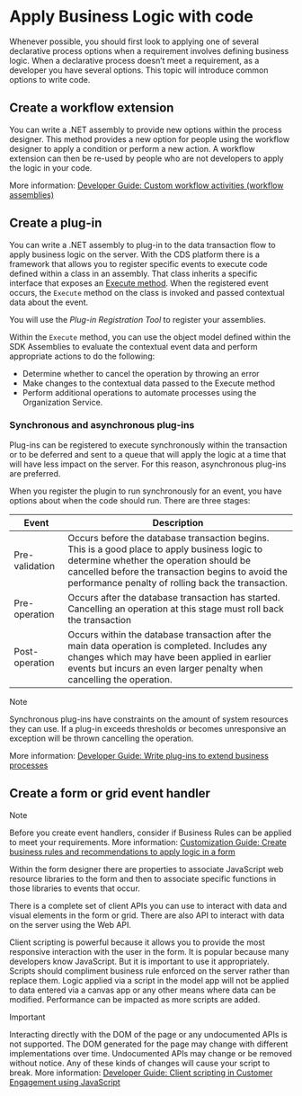 # Apply Business Logic with code

Whenever possible, you should first look to applying one of several declarative process options when a requirement involves defining business logic. When a declarative process doesn’t meet a requirement, as a developer you have several options. This topic will introduce common options to write code.

## Create a workflow extension

You can write a .NET assembly to provide new options within the process designer. This method provides a new option for people using the workflow designer to apply a condition or perform a new action. A workflow extension can then be re-used by people who are not developers to apply the logic in your code.

More information: [Developer Guide: Custom workflow activities (workflow assemblies)](/dynamics365/customer-engagement/developer/custom-workflow-activities-workflow-assemblies)

## Create a plug-in

You can write a .NET assembly to plug-in to the data transaction flow to apply business logic on the server. With the CDS platform there is a framework that allows you to register specific events to execute code defined within a class in an assembly. That class inherits a specific interface that exposes an [Execute method](/dotnet/api/microsoft.xrm.sdk.iplugin.execute). When the registered event occurs, the `Execute` method on the class is invoked and passed contextual data about the event.

You will use the *Plug-in Registration Tool* to register your assemblies.

Within the `Execute` method, you can use the object model defined within the SDK Assemblies to evaluate the contextual event data and perform appropriate actions to do the following:
- Determine whether to cancel the operation by throwing an error
- Make changes to the contextual data passed to the Execute method
- Perform additional operations to automate processes using the Organization Service.

### Synchronous and asynchronous plug-ins
Plug-ins can be registered to execute synchronously within the transaction or to be deferred and sent to a queue that will apply the logic at a time that will have less impact on the server. For this reason, asynchronous plug-ins are preferred.

When you register the plugin to run synchronously for an event, you have options about when the code should run. There are three stages:

|Event  |Description  |
|---------|---------|
|Pre-validation|Occurs before the database transaction begins. This is a good place to apply business logic to determine whether the operation should be cancelled before the transaction begins to avoid the performance penalty of rolling back the transaction.|
|Pre-operation|Occurs after the database transaction has started. Cancelling an operation at this stage must roll back the transaction|
|Post-operation|Occurs within the database transaction after the main data operation is completed. Includes any changes which may have been applied in earlier events but incurs an even larger penalty when cancelling the operation.|

> [!NOTE]
> Synchronous plug-ins have constraints on the amount of system resources they can use. If a plug-in exceeds thresholds or becomes unresponsive an exception will be thrown cancelling the operation.

More information: [Developer Guide: Write plug-ins to extend business processes](/dynamics365/customer-engagement/developer/write-plugin-extend-business-processes)

## Create a form or grid event handler

> [!NOTE]
> Before you create event handlers, consider if Business Rules can be applied to meet your requirements. More information: [Customization Guide: Create business rules and recommendations to apply logic in a form](/dynamics365/customer-engagement/customize/create-business-rules-recommendations-apply-logic-form)

Within the form designer there are properties to associate JavaScript web resource libraries to the form and then to associate specific functions in those libraries to events that occur.

There is a complete set of client APIs you can use to interact with data and visual elements in the form or grid. There are also API to interact with data on the server using the Web API.

Client scripting is powerful because it allows you to provide the most responsive interaction with the user in the form. It is popular because many developers know JavaScript. But it is important to use it appropriately. Scripts should compliment business rule enforced on the server rather than replace them. Logic applied via a script in the model app will not be applied to data entered via a canvas app or any other means where data can be modified. Performance can be impacted as more scripts are added.

> [!IMPORTANT]
> Interacting directly with the DOM of the page or any undocumented APIs is not supported. The DOM generated for the page may change with different implementations over time. Undocumented APIs may change or be removed without notice. Any of these kinds of changes will cause your script to break.
More information: [Developer Guide: Client scripting in Customer Engagement using JavaScript](/dynamics365/customer-engagement/developer/clientapi/client-scripting)
